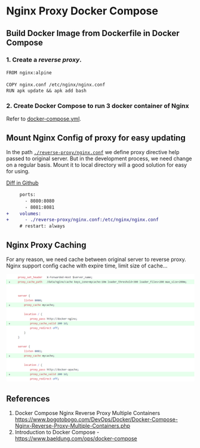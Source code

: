 # Nginx Proxy Docker Compose

## Build Docker Image from Dockerfile in Docker Compose

### 1. Create a *reverse proxy*.

```docker
FROM nginx:alpine
 
COPY nginx.conf /etc/nginx/nginx.conf
RUN apk update && apk add bash
```

### 2. Create Docker Compose to run 3 docker container of Nginx

Refer to [docker-compose.yml](./docker-compose.yml).

## Mount Nginx Config of proxy for easy updating

In the path [`./reverse-proxy/nginx.conf`](./reverse-proxy/nginx.conf) we define proxy directive help
passed to original server. But in the development process, we need change on a regular basis. Mount it
to local directory will a good solution for easy for using.

[Diff in Github](https://github.com/nguyenvantien2009/nginx-reverse-proxy/commit/88b3107a6d3f2f0dfbb1c040b2939f1762d25435)

```diff
     ports:
       - 8080:8080
       - 8081:8081
+    volumes:
+      - ./reverse-proxy/nginx.conf:/etc/nginx/nginx.conf
     # restart: always
```

## Nginx Proxy Caching

For any reason, we need cache between original server to reverse proxy. Nginx support config cache with
expire time, limit size of cache...

[![./public/img/diff-cache-config.png](./public/img/diff-cache-config.png)](https://github.com/nguyenvantien2009/nginx-reverse-proxy/commit/e6098f3c493c1637ada795795db396bfa4a5d85d?diff=unified)

## References

1. Docker Compose Nginx Reverse Proxy Multiple Containers <https://www.bogotobogo.com/DevOps/Docker/Docker-Compose-Nginx-Reverse-Proxy-Multiple-Containers.php>
2. Introduction to Docker Compose - <https://www.baeldung.com/ops/docker-compose>
